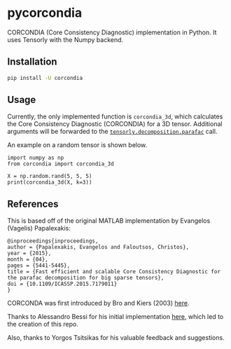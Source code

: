 # pycorcondia
CORCONDIA (Core Consistency Diagnostic) implementation in Python. It uses Tensorly with the Numpy backend.

## Installation

```bash
pip install -U corcondia
```

## Usage

Currently, the only implemented function is `corcondia_3d`, which calculates the Core Consistency Diagnostic (CORCONDIA) for a 3D tensor. Additional arguments will be forwarded to the [`tensorly.decomposition.parafac`](http://tensorly.org/stable/modules/generated/tensorly.decomposition.parafac.html#tensorly.decomposition.parafac) call.

An example on a random tensor is shown below.

```python3
import numpy as np
from corcondia import corcondia_3d

X = np.random.rand(5, 5, 5)
print(corcondia_3d(X, k=3))
```

## References

This is based off of the original MATLAB implementation by Evangelos (Vagelis) Papalexakis:

```
@inproceedings{inproceedings,
author = {Papalexakis, Evangelos and Faloutsos, Christos},
year = {2015},
month = {04},
pages = {5441-5445},
title = {Fast efficient and scalable Core Consistency Diagnostic for the parafac decomposition for big sparse tensors},
doi = {10.1109/ICASSP.2015.7179011}
}
```

CORCONDA was first introduced by Bro and Kiers (2003) [here](https://analyticalsciencejournals.onlinelibrary.wiley.com/doi/abs/10.1002/cem.801).

Thanks to Alessandro Bessi for his initial implementation [here](https://github.com/alessandrobessi/corcondia), which led to the creation of this repo.

Also, thanks to Yorgos Tsitsikas for his valuable feedback and suggestions.
